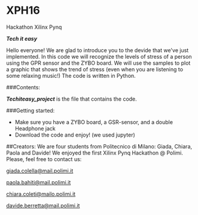 # XPH16
Hackathon Xilinx Pynq

***Tech it easy***

Hello everyone! We are glad to introduce you to the devide that we've just implemented.
In this code we will recognize the levels of stress of a person using the GPR sensor and the ZYBO board.
We will use the samples to plot a graphic that shows the trend of stress (even when you are listening to some relaxing music!)
The code is written in Python.


###Contents:

***Techiteasy_project*** is the file that contains the code.


###Getting started:
* Make sure you have a ZYBO board, a GSR-sensor, and a double Headphone jack
* Download the code and enjoy! (we used jupyter)

##Creators:
We are four students from Politecnico di Milano: Giada, Chiara, Paola and Davide!
We enjoyed the first Xilinx Pynq Hackathon @ Polimi. Please, feel free to contact us:

giada.colella@mail.polimi.it

paola.bahiti@mail.polimi.it

chiara.coleti@mailo.polimi.it

davide.berretta@mail.polimi.it
